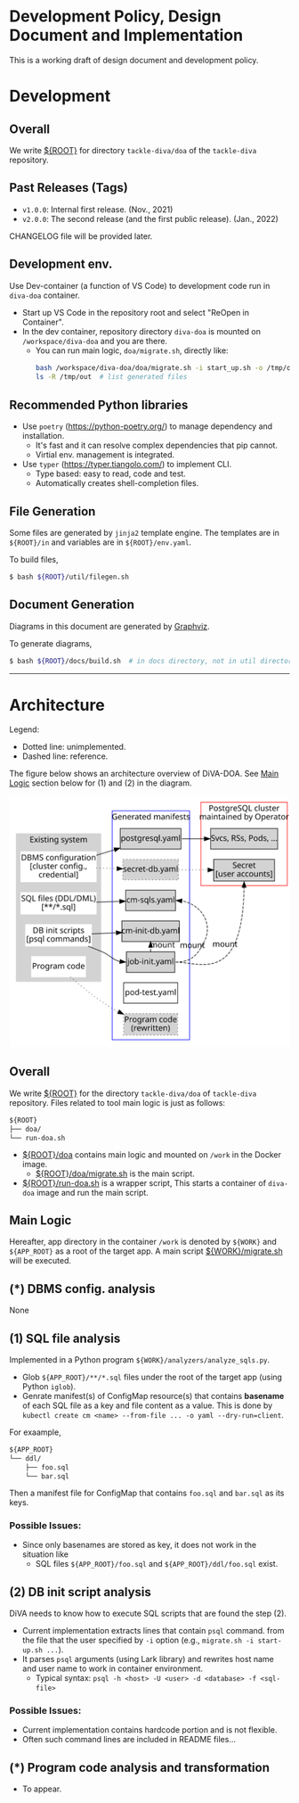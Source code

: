 # Development Policy, Design Document and Implementation

This is a working draft of design document and development policy.

# Development

## Overall

We write [${ROOT}](..) for directory `tackle-diva/doa` of the `tackle-diva` repository.

## Past Releases (Tags)

- `v1.0.0`: Internal first release. (Nov., 2021)
- `v2.0.0`: The second release (and the first public release). (Jan., 2022)

CHANGELOG file will be provided later.

## Development env.

Use Dev-container (a function of VS Code) to development code run in `diva-doa` container.

- Start up VS Code in the repository root and select "ReOpen in Container".
- In the dev container, repository directory `diva-doa` is mounted on `/workspace/diva-doa` and you are there.
  - You can run main logic, `doa/migrate.sh`, directly like:
      ```bash
      bash /workspace/diva-doa/doa/migrate.sh -i start_up.sh -o /tmp/out https://github.com/saud-aslam/trading-app
      ls -R /tmp/out  # list generated files
      ```

## Recommended Python libraries

- Use `poetry` (https://python-poetry.org/) to manage dependency and installation.
    - It's fast and it can resolve complex dependencies that pip cannot.
    - Virtial env. management is integrated.
- Use `typer` (https://typer.tiangolo.com/) to implement CLI.
    - Type based: easy to read, code and test.
    - Automatically creates shell-completion files.

## File Generation

Some files are generated by `jinja2` template engine. The templates are in `${ROOT}/in` and variables are in `${ROOT}/env.yaml`. 

To build files,

```bash
$ bash ${ROOT}/util/filegen.sh
```

## Document Generation 

Diagrams in this document are generated by [Graphviz](https://graphviz.org/).

To generate diagrams,

```bash
$ bash ${ROOT}/docs/build.sh  # in docs directory, not in util directory
```

----
# Architecture

Legend:
- Dotted line: unimplemented.
- Dashed line: reference.

The figure below shows an architecture overview of DiVA-DOA.
See [Main Logic](#main-logic) section below for (1) and (2) in the diagram.

![Architecture overview](arch-overview.dot.svg)

## Overall

We write [${ROOT}](..) for the directory `tackle-diva/doa` of `tackle-diva` repository.
Files related to tool main logic is just as follows:

```
${ROOT}
├── doa/
└── run-doa.sh
```

- [${ROOT}/doa](../doa) contains main logic and mounted on `/work` in the Docker image.
  - [${ROOT}/doa/migrate.sh](../doa/migrate.sh) is the main script.
- [${ROOT}/run-doa.sh](../run-doa.sh) is a wrapper script, This starts a container of `diva-doa` image and run the main script. 

## Main Logic

Hereafter, app directory in the container `/work` is denoted by `${WORK}` and `${APP_ROOT}` as a root of the target app.
A main script [${WORK}/migrate.sh](../doa/migrate.sh) will be executed.

## (*) DBMS config. analysis

None

## (1) SQL file analysis

Implemented in a Python program `${WORK}/analyzers/analyze_sqls.py`.

- Glob `${APP_ROOT}/**/*.sql` files under the root of the target app (using Python `iglob`).
- Genrate manifest(s) of ConfigMap resource(s) that contains **basename** of each SQL file as a key and file content as a value. This is done by `kubectl create cm <name> --from-file ... -o yaml --dry-run=client`.
 
For exaample,
```
${APP_ROOT}
└── ddl/
    ├── foo.sql
    └── bar.sql
```

Then a manifest file for ConfigMap that contains `foo.sql` and `bar.sql` as its keys.

### Possible Issues:

- Since only basenames are stored as key, it does not work in the situation like
  - SQL files `${APP_ROOT}/foo.sql` and `${APP_ROOT}/ddl/foo.sql` exist.

## (2) DB init script analysis

DiVA needs to know how to execute SQL scripts that are found the step (2).

- Current implementation extracts lines that contain `psql` command. from the file that the user specified by `-i` option (e.g., `migrate.sh -i start-up.sh ...`).
- It parses `psql` arguments (using Lark library) and rewrites host name and user name to work in container environment.
  - Typical syntax: `psql -h <host> -U <user> -d <database> -f <sql-file>`

### Possible Issues:

- Current implementation contains hardcode portion and is not flexible.
- Often such command lines are included in README files...

## (*) Program code analysis and transformation

- To appear.
